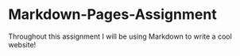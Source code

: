 # Markdown-Pages-Assignment

Throughout this assignment I will be using Markdown to write a cool website!
